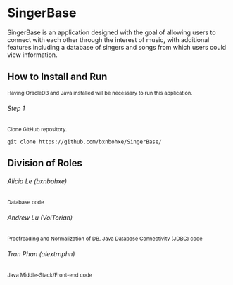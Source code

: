 # SingerBase
SingerBase is an application designed with the goal of allowing users to connect with each other through the interest of music, with additional features including a database of singers and songs from which users could view information.
## How to Install and Run
<sub>Having OracleDB and Java installed will be necessary to run this application.</sub>
###### Step 1
<sub>Clone GitHub repository.</sub>

`git clone https://github.com/bxnbohxe/SingerBase/`
## Division of Roles
###### Alicia Le (bxnbohxe)
<sub>Database code</sub>
###### Andrew Lu (VolTorian)
<sub>Proofreading and Normalization of DB, Java Database Connectivity (JDBC) code</sub>
###### Tran Phan (alextrnphn)
<sub>Java Middle-Stack/Front-end code</sub>
